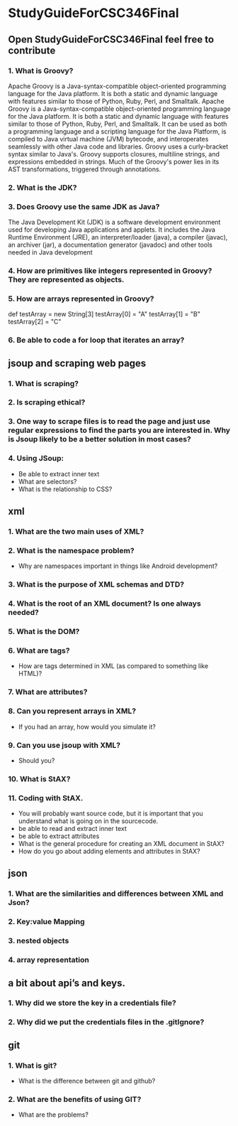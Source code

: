 # StudyGuideForCSC346Final
## Open StudyGuideForCSC346Final feel free to contribute
### 1. What is Groovy? 
Apache Groovy is a Java-syntax-compatible object-oriented programming language for the Java platform. It is both a static and dynamic language with features similar to those of Python, Ruby, Perl, and Smalltalk. Apache Groovy is a Java-syntax-compatible object-oriented programming language for the Java platform. It is both a static and dynamic language with features similar to those of Python, Ruby, Perl, and Smalltalk. It can be used as both a programming language and a scripting language for the Java Platform, is compiled to Java virtual machine (JVM) bytecode, and interoperates seamlessly with other Java code and libraries. Groovy uses a curly-bracket syntax similar to Java's. Groovy supports closures, multiline strings, and expressions embedded in strings. Much of the Groovy's power lies in its AST transformations, triggered through annotations.
### 2. What is the JDK? 
### 3. Does Groovy use the same JDK as Java? 
The Java Development Kit (JDK) is a software development environment used for developing Java applications and applets. It includes the Java Runtime Environment (JRE), an interpreter/loader (java), a compiler (javac), an archiver (jar), a documentation generator (javadoc) and other tools needed in Java development
### 4. How are primitives like integers represented in Groovy? They are represented as objects.
### 5. How are arrays represented in Groovy? 
def testArray = new String[3]
testArray[0] = "A"
testArray[1] = "B"
testArray[2] = "C"
### 6. Be able to code a for loop that iterates an array?

## jsoup and scraping web pages 
### 1. What is scraping? 
### 2. Is scraping ethical? 
### 3. One way to scrape files is to read the page and just use regular expressions to find the parts you are interested in. Why is Jsoup likely to be a better solution in most cases? 
### 4. Using JSoup: 
* Be able to extract inner text 
* What are selectors? 
* What is the relationship to CSS? 

## xml 
### 1. What are the two main uses of XML? 
### 2. What is the namespace problem? 
* Why are namespaces important in things like Android development? 
### 3. What is the purpose of XML schemas and DTD? 
### 4. What is the root of an XML document? Is one always needed? 
### 5. What is the DOM? 
### 6. What are tags? 
* How are tags determined in XML (as compared to something like HTML)? 
### 7. What are attributes? 
### 8. Can you represent arrays in XML? 
* If you had an array, how would you simulate it? 
### 9. Can you use jsoup with XML? 
* Should you? 
### 10. What is StAX? 
### 11. Coding with StAX. 
* You will probably want source code, but it is important that you understand what is going on in the sourcecode. 
* be able to read and extract inner text 
* be able to extract attributes 
* What is the general procedure for creating an XML document in StAX? 
* How do you go about adding elements and attributes in StAX? 
## json 
### 1. What are the similarities and differences between XML and Json? 
### 2. Key:value Mapping 
### 3. nested objects 
### 4. array representation 
## a bit about api’s and keys. 
### 1. Why did we store the key in a credentials file? 
### 2. Why did we put the credentials files in the .gitIgnore? 
## git 
### 1. What is git? 
* What is the difference between git and github? 
### 2. What are the benefits of using GIT? 
* What are the problems? 

